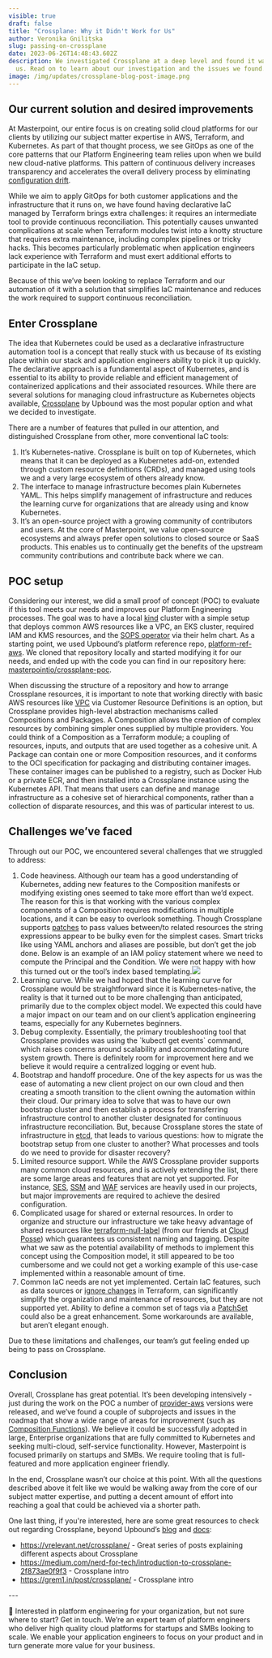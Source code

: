 ```yaml
---
visible: true
draft: false
title: "Crossplane: Why it Didn't Work for Us"
author: Veronika Gnilitska
slug: passing-on-crossplane
date: 2023-06-26T14:48:43.602Z
description: We investigated Crossplane at a deep level and found it wasn't for
  us. Read on to learn about our investigation and the issues we found.
image: /img/updates/crossplane-blog-post-image.png
---
```


## Our current solution and desired improvements

At Masterpoint, our entire focus is on creating solid cloud platforms for our clients by utilizing our subject matter expertise in AWS, Terraform, and Kubernetes. As part of that thought process, we see GitOps as one of the core patterns that our Platform Engineering team relies upon when we build new cloud-native platforms. This pattern of continuous delivery increases transparency and accelerates the overall delivery process by eliminating [configuration drift](https://www.aquasec.com/cloud-native-academy/vulnerability-management/configuration-drift/).

While we aim to apply GitOps for both customer applications and the infrastructure that it runs on, we have found having declarative IaC managed by Terraform brings extra challenges: it requires an intermediate tool to provide continuous reconciliation. This potentially causes unwanted complications at scale when Terraform modules twist into a knotty structure that requires extra maintenance, including complex pipelines or tricky hacks. This becomes particularly problematic when application engineers lack experience with Terraform and must exert additional efforts to participate in the IaC setup. 

Because of this we’ve been looking to replace Terraform and our automation of it with a solution that simplifies IaC maintenance and reduces the work required to support continuous reconciliation.

## Enter Crossplane

The idea that Kubernetes could be used as a declarative infrastructure automation tool is a concept that really stuck with us because of its existing place within our stack and application engineers ability to pick it up quickly. The declarative approach is a fundamental aspect of Kubernetes, and is essential to its ability to provide reliable and efficient management of containerized applications and their associated resources. While there are several solutions for managing cloud infrastructure as Kubernetes objects available, [Crossplane](https://www.crossplane.io/) by Upbound was the most popular option and what we decided to investigate.

There are a number of features that pulled in our attention, and distinguished Crossplane from other, more conventional IaC tools: 

1. It’s Kubernetes-native. Crossplane is built on top of Kubernetes, which means that it can be deployed as a Kubernetes add-on, extended through custom resource definitions (CRDs), and managed using tools we and a very large ecosystem of others already know. 
2. The interface to manage infrastructure becomes plain Kubernetes YAML. This helps simplify management of infrastructure and reduces the learning curve for organizations that are already using and know Kubernetes.
3. It’s an open-source project with a growing community of contributors and users. At the core of Masterpoint, we value open-source ecosystems and always prefer open solutions to closed source or SaaS products. This enables us to continually get the benefits of the upstream community contributions and contribute back where we can. 

## POC setup

Considering our interest, we did a small proof of concept (POC) to evaluate if this tool meets our needs and improves our Platform Engineering processes. The goal was to have a local [kind](https://kind.sigs.k8s.io/docs/user/quick-start/) cluster with a simple setup that deploys common AWS resources like a VPC, an EKS cluster, required IAM and KMS resources, and the [SOPS operator](https://github.com/isindir/sops-secrets-operator) via their helm chart. As a starting point, we used Upbound’s platform reference repo, [platform-ref-aws](https://github.com/upbound/platform-ref-aws#build-and-push-your-platform). We cloned that repository locally and started modifying it for our needs, and ended up with the code you can find in our repository here: [masterpointio/crossplane-poc](https://github.com/masterpointio/crossplane-poc).

When discussing the structure of a repository and how to arrange Crossplane resources, it is important to note that working directly with basic AWS resources like [VPC](https://marketplace.upbound.io/providers/upbound/provider-aws/latest/resources/ec2.aws.upbound.io/VPC/v1beta1) via Customer Resource Definitions is an option, but Crossplane provides high-level abstraction mechanisms called Compositions and Packages. A Composition allows the creation of complex resources by combining simpler ones supplied by multiple providers. You could think of a Composition as a Terraform module; a coupling of resources, inputs, and outputs that are used together as a cohesive unit. A Package can contain one or more Composition resources, and it conforms to the OCI specification for packaging and distributing container images. These container images can be published to a registry, such as Docker Hub or a private ECR, and then installed into a Crossplane instance using the Kubernetes API. That means that users can define and manage infrastructure as a cohesive set of hierarchical components, rather than a collection of disparate resources, and this was of particular interest to us.

## Challenges we’ve faced

Through out our POC, we encountered several challenges that we struggled to address:

1. Code heaviness. Although our team has a good understanding of Kubernetes, adding new features to the Composition manifests or modifying existing ones seemed to take more effort than we’d expect. The reason for this is that working with the various complex components of a Composition requires modifications in multiple locations, and it can be easy to overlook something. Though Crossplane supports [patches](https://docs.crossplane.io/v1.10/reference/composition/#patch-types) to pass values between/to related resources the string expressions appear to be bulky even for the simplest cases. Smart tricks like using YAML anchors and aliases are possible, but don’t get the job done. Below is an example of an IAM policy statement where we need to compute the Principal and the Condition. We were not happy with how this turned out or the tool’s index based templating.![](https://lh4.googleusercontent.com/EtXOiv0TzpTEllN8K4fb7eLjYqeDZnSAV2fslVI8ftX1NyproesmvOCECORZ4FjYaBjcfwC00J15pgS3iTLfriLSn06Uua8S4aIzvuqiiORS5fkcT48DmfH8mmBDHNMlVYPKwSGdDVxL2ho9Yvbo5rc)
2. Learning curve. While we had hoped that the learning curve for Crossplane would be straightforward since it is Kubernetes-native, the reality is that it turned out to be more challenging than anticipated, primarily due to the complex object model. We expected this could have a major impact on our team and on our client’s application engineering teams, especially for any Kubernetes beginners.
3. Debug complexity. Essentially, the primary troubleshooting tool that Crossplane provides was using the \`kubectl get events\` command, which raises concerns around scalability and accommodating future system growth. There is definitely room for improvement here and we believe it would require a centralized logging or event hub.
4. Bootstrap and handoff procedure. One of the key aspects for us was the ease of automating a new client project on our own cloud and then creating a smooth transition to the client owning the automation within their cloud. Our primary idea to solve that was to have our own bootstrap cluster and then establish a process for transferring infrastructure control to another cluster designated for continuous infrastructure reconciliation. But, because Crossplane stores the state of infrastructure in [etcd](https://kubernetes.io/docs/concepts/overview/components/#etcd), that leads to various questions: how to migrate the bootstrap setup from one cluster to another? What processes and tools do we need to provide for disaster recovery?
5. Limited resource support. While the AWS Crossplane provider supports many common cloud resources, and is actively extending the list, there are some large areas and features that are not yet supported. For instance, [SES](https://github.com/crossplane-contrib/provider-aws/issues/414), [SSM](https://github.com/upbound/provider-aws/issues/441) and [WAF](https://github.com/upbound/provider-aws/pull/476) services are heavily used in our projects, but major improvements are required to achieve the desired  configuration.
6. Complicated usage for shared or external resources. In order to organize and structure our infrastructure we take heavy advantage of shared resources like [terraform-null-label](https://github.com/cloudposse/terraform-null-label) (from our friends at [Cloud Posse](https://cloudposse.com)) which guarantees us consistent naming and tagging. Despite what we saw as the potential availability of methods to implement this concept using the Composition model, it still appeared to be too cumbersome and we could not get a working example of this use-case implemented within a reasonable amount of time.
7. Common IaC needs are not yet implemented. Certain IaC features, such as data sources or [ignore changes](https://github.com/crossplane/crossplane/issues/3516) in Terraform, can significantly simplify the organization and maintenance of resources, but they are not supported yet. Ability to define a common set of tags via a [PatchSet](https://github.com/crossplane/crossplane/issues/3847) could also be a great enhancement. Some workarounds are available, but aren’t elegant enough.

Due to these limitations and challenges, our team’s gut feeling ended up being to pass on Crossplane. 

## Conclusion

Overall, Crossplane has great potential. It’s been developing intensively - just during the work on the POC a number of [provider-aws](https://marketplace.upbound.io/providers/upbound/provider-aws) versions were released, and we’ve found a couple of subprojects and issues in the roadmap that show a wide range of areas for improvement (such as [Composition Functions](https://github.com/crossplane/crossplane/pull/3465)). We believe it could be successfully adopted in large, Enterprise organizations that are fully committed to Kubernetes and seeking multi-cloud, self-service functionality. However, Masterpoint is focused primarily on startups and SMBs. We require tooling that is full-featured and more application engineer friendly.

In the end, Crossplane wasn’t our choice at this point. With all the questions described above it felt like we would be walking away from the core of our subject matter expertise, and putting a decent amount of effort into reaching a goal that could be achieved via a shorter path.

One last thing, if you're interested, here are some great resources to check out regarding Crossplane, beyond Upbound’s [blog](https://blog.crossplane.io/) and [docs](https://docs.crossplane.io/):

- <https://vrelevant.net/crossplane/> - Great series of posts explaining different aspects about Crossplane
- <https://medium.com/nerd-for-tech/introduction-to-crossplane-2f873ae0f9f3> - Crossplane intro
- <https://grem1.in/post/crossplane/> - Crossplane intro

-﻿--

👋 Interested in platform engineering for your organization, but not sure where to start? Get in touch. We’re an expert team of platform engineers who deliver high quality cloud platforms for startups and SMBs looking to scale. We enable your application engineers to focus on your product and in turn generate more value for your business.
